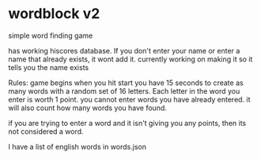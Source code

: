 # wordblock v2

simple word finding game

has working hiscores database. If you don't enter your name or enter a name that already exists, it wont add it.
currently working on making it so it tells you the name exists

Rules:
  game begins when you hit start
  you have 15 seconds to create as many words with a random set of 16 letters. Each letter in the word you enter is worth 1 point.
  you cannot enter words you have already entered.
  it will also count how many words you have found.
  
  if you are trying to enter a word and it isn't giving you any points, then its not considered a word.
  
  I have a list of english words in words.json
  

  
